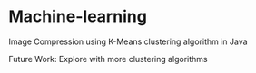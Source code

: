 # Machine-learning

Image Compression using K-Means clustering algorithm in Java

Future Work:  Explore with more clustering algorithms
